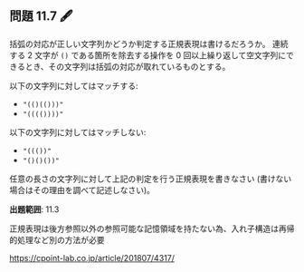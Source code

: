 ## 問題 11.7 🖋️

括弧の対応が正しい文字列かどうか判定する正規表現は書けるだろうか。
連続する 2 文字が `()` である箇所を除去する操作を 0 回以上繰り返して空文字列にできるとき、その文字列は括弧の対応が取れているものとする。

以下の文字列に対してはマッチする:

- `"(()(()))"`
- `"(((())))"`

以下の文字列に対してはマッチしない:

- `"((())"`
- `"()()())"`

任意の長さの文字列に対して上記の判定を行う正規表現を書きなさい (書けない場合はその理由を調べて記述しなさい)。

**出題範囲**: 11.3

正規表現は後方参照以外の参照可能な記憶領域を持たない為、入れ子構造は再帰的処理など別の方法が必要

https://cpoint-lab.co.jp/article/201807/4317/